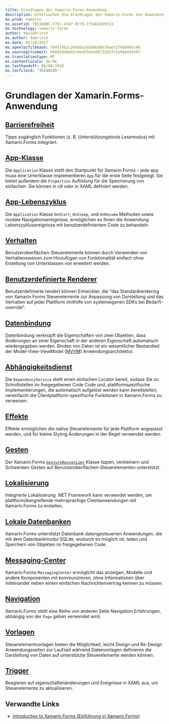 ```yaml
---
title: Grundlagen der Xamarin.Forms-Anwendung
description: Untersuchen die Grundlagen der Xamarin.Forms die Anwendungsentwicklung, einschließlich aller der erforderlichen Kernkonzepte über Schliff z. B. Eingabehilfen und Lokalisierung.
ms.prod: xamarin
ms.assetid: 7B516BBC-F7E1-4387-9779-7754E2E69723
ms.technology: xamarin-forms
author: davidbritch
ms.author: dabritch
ms.date: 02/28/2017
ms.openlocfilehash: f843f4b1c20daba2a504bd0e70ae51f4d0405c06
ms.sourcegitcommit: 66682dd8e93c0e4f5dee69f32b5fc5a96443e307
ms.translationtype: MT
ms.contentlocale: de-DE
ms.lasthandoff: 06/08/2018
ms.locfileid: "35240245"
---
```

# <a name="xamarinforms-application-fundamentals"></a>Grundlagen der Xamarin.Forms-Anwendung

## <a name="accessibilityaccessibilityindexmd"></a>[Barrierefreiheit](accessibility/index.md)

Tipps zugänglich Funktionen (z. B. Unterstützungstools Lesemodus) mit Xamarin.Forms integriert.

## <a name="app-classapplication-classmd"></a>[App-Klasse](application-class.md)

Die `Application` Klasse stellt den Startpunkt für Xamarin.Forms – jede app muss eine Unterklasse implementieren `App` für die erste Seite festgelegt. Sie bietet außerdem die `Properties` Auflistung für die Speicherung von einfachen. Sie können in c# oder in XAML definiert werden.

## <a name="app-lifecycleapp-lifecyclemd"></a>[App-Lebenszyklus](app-lifecycle.md)

Die `Application` Klasse `OnStart`, `OnSleep`, und `OnResume` Methoden sowie modale Navigationsereignisse, ermöglichen es Ihnen die Anwendung Lebenszyklusereignisse mit benutzerdefiniertem Code zu behandeln.

## <a name="behaviorsbehaviorsindexmd"></a>[Verhalten](behaviors/index.md)

Benutzeroberflächen-Steuerelemente können durch Verwenden von Verhaltensweisen zum Hinzufügen von Funktionalität einfach ohne Erstellung von Unterklassen von erweitert werden.

## <a name="custom-rendererscustom-rendererindexmd"></a>[Benutzerdefinierte Renderer](custom-renderer/index.md)

Benutzerdefinierte rendert können Entwickler, die "das Standardrendering von Xamarin.Forms Steuerelemente zur Anpassung von Darstellung und das Verhalten auf jeder Plattform (mithilfe von systemeigenen SDKs bei Bedarf)-override".

## <a name="data-bindingdata-bindingindexmd"></a>[Datenbindung](data-binding/index.md)

Datenbindung verknüpft die Eigenschaften von zwei Objekten, dass Änderungen an einer Eigenschaft in der anderen Eigenschaft automatisch wiedergegeben werden. Binden von Daten ist ein wesentlicher Bestandteil der Model-View-ViewModel ([MVVM](~/xamarin-forms/enterprise-application-patterns/mvvm.md)) Anwendungsarchitektur.

## <a name="dependency-servicedependency-serviceindexmd"></a>[Abhängigkeitsdienst](dependency-service/index.md)

Die `DependencyService` stellt einen einfachen Locator bereit, sodass Sie zu Schnittstellen im freigegebenen Code Code und, plattformspezifische Implementierungen, die automatisch aufgelöst werden kann bereitstellen, vereinfacht die Clientplattform-spezifische Funktionen in Xamarin.Forms zu verweisen.

## <a name="effectseffectsindexmd"></a>[Effekte](effects/index.md)

Effekte ermöglichen die native Steuerelemente für jede Plattform angepasst werden, und für kleine Styling Änderungen in der Regel verwendet werden.

## <a name="gesturesgesturesindexmd"></a>[Gesten](gestures/index.md)

Der Xamarin.Forms [ `GestureRecognizer` ](https://developer.xamarin.com/api/type/Xamarin.Forms.GestureRecognizer/) Klasse tippen, verkleinern und Schwenken Gesten auf Benutzeroberflächen-Steuerelementen unterstützt.

## <a name="localizationlocalizationindexmd"></a>[Lokalisierung](localization/index.md)

Integrierte Lokalisierung .NET Framework kann verwendet werden, um plattformübergreifende mehrsprachige Clientanwendungen mit Xamarin.Forms zu erstellen.

## <a name="local-databasesdatabasesmd"></a>[Lokale Datenbanken](databases.md)

Xamarin.Forms unterstützt Datenbank datengesteuerten Anwendungen, die mit dem Datenbankmodul SQLite, wodurch es möglich ist, laden und Speichern von Objekten im freigegebenen Code.

## <a name="messaging-centermessaging-centermd"></a>[Messaging-Center](messaging-center.md)

Xamarin.Forms `MessagingCenter` ermöglicht das anzeigen, Modelle und andere Komponenten mit kommunizieren, ohne Informationen über miteinander neben einem einfachen Nachrichtenvertrag kennen zu müssen.

## <a name="navigationnavigationindexmd"></a>[Navigation](navigation/index.md)

Xamarin.Forms stellt eine Reihe von anderen Seite Navigation Erfahrungen, abhängig von der `Page` geben verwendet wird.

## <a name="templatestemplatesindexmd"></a>[Vorlagen](templates/index.md)

Steuerelementvorlagen bieten die Möglichkeit, leicht Design und Re-Design Anwendungsseiten zur Laufzeit während Datenvorlagen definieren die Darstellung von Daten auf unterstützte Steuerelemente werden können.

## <a name="triggerstriggersmd"></a>[Trigger](triggers.md)

Reagieren auf eigenschaftenänderungen und Ereignisse in XAML aus, um Steuerelemente zu aktualisieren.


## <a name="related-links"></a>Verwandte Links

- [Introduction to Xamarin.Forms (Einführung in Xamarin.Forms)](~/xamarin-forms/get-started/introduction-to-xamarin-forms.md)
